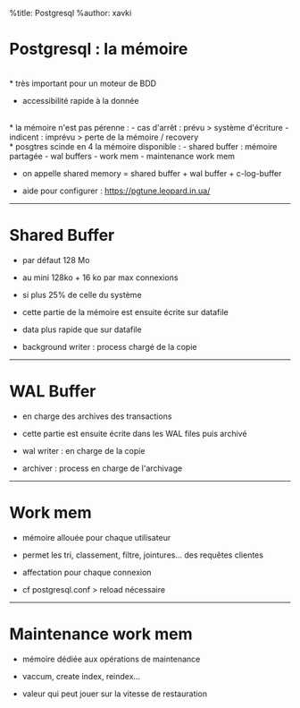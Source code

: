%title: Postgresql
%author: xavki



# Postgresql : la mémoire


<br>
* très important pour un moteur de BDD

* accessibilité rapide à la donnée

<br>
* la mémoire n'est pas pérenne :
		- cas d'arrêt : prévu > système d'écriture
		- indicent : imprévu > perte de la mémoire / recovery

<br>
* posgtres scinde en 4 la mémoire disponible :
		- shared buffer : mémoire partagée
		- wal buffers
		- work mem
		- maintenance work mem

* on appelle shared memory = shared buffer + wal buffer + c-log-buffer

* aide pour configurer : https://pgtune.leopard.in.ua/

-------------------------------------------------------------------

# Shared Buffer


* par défaut 128 Mo


* au mini 128ko + 16 ko par max connexions


* si plus 25% de celle du système


* cette partie de la mémoire est ensuite écrite sur datafile


* data plus rapide que sur datafile


* background writer : process chargé de la copie



-------------------------------------------------------------------

# WAL Buffer


* en charge des archives des transactions


* cette partie est ensuite écrite dans les WAL files puis archivé


* wal writer : en charge de la copie


* archiver : process en charge de l'archivage




------------------------------------------------------------------

# Work mem


* mémoire allouée pour chaque utilisateur


* permet les tri, classement, filtre, jointures... des requêtes clientes


* affectation pour chaque connexion 


* cf postgresql.conf > reload nécessaire


------------------------------------------------------------------


# Maintenance work mem


* mémoire dédiée aux opérations de maintenance


* vaccum, create index, reindex...


* valeur qui peut jouer sur la vitesse de restauration




